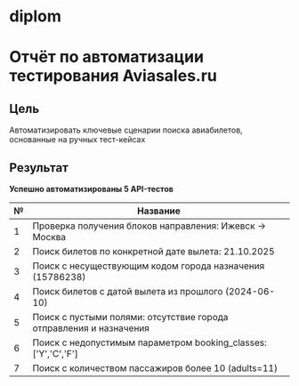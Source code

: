 # diplom
# Отчёт по автоматизации тестирования Aviasales.ru

## Цель
Автоматизировать ключевые сценарии поиска авиабилетов, основанные на ручных тест-кейсах
## Результат
**Успешно автоматизированы 5 API-тестов**

| № | Название |
|---|----------|
| 1 | Проверка получения блоков направления: Ижевск → Москва
| 2 | Поиск билетов по конкретной дате вылета: 21.10.2025
| 3 | Поиск с несуществующим кодом города назначения (15786238)
| 4 | Поиск билетов с датой вылета из прошлого (2024-06-10)
| 5 | Поиск с пустыми полями: отсутствие города отправления и назначения
| 6 | Поиск с недопустимым параметром booking_classes: ['Y','C','F']
| 7 | Поиск с количеством пассажиров более 10 (adults=11)
